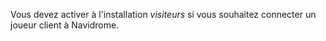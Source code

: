 Vous devez activer à l'installation *visiteurs* si vous souhaitez connecter un joueur client à Navidrome.
